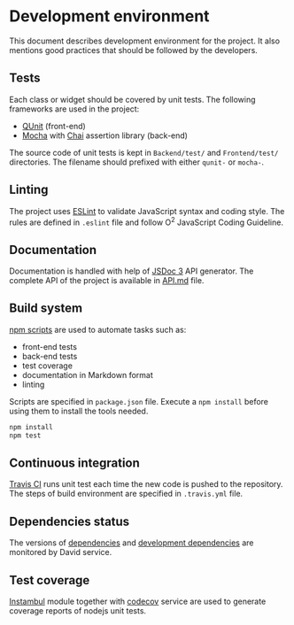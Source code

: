 # Development environment
This document describes development environment for the project. It also mentions good practices that should be followed by the developers.

## Tests
Each class or widget should be covered by unit tests. The following frameworks are used in the project:

* [QUnit](http://qunitjs.com) (front-end)
* [Mocha](https://mochajs.org) with [Chai](http://chaijs.com) assertion library (back-end)

The source code of unit tests is kept in `Backend/test/` and `Frontend/test/` directories. The filename should prefixed with either `qunit-` or `mocha-`.

## Linting
The project uses [ESLint](http://eslint.org) to validate JavaScript syntax and coding style. The rules are defined in `.eslint` file and follow O<sup>2</sup> JavaScript Coding Guideline.

## Documentation
Documentation is handled with help of [JSDoc 3](http://usejsdoc.org) API generator.
The complete API of the project is available in [API.md](API.md) file.

## Build system
[npm scripts](https://docs.npmjs.com/misc/scripts) are used to automate tasks such as:
* front-end tests
* back-end tests
* test coverage
* documentation in Markdown format
* linting

Scripts are specified in `package.json` file. Execute a `npm install` before using them to install the tools needed.

```bash
npm install
npm test
```

## Continuous integration
[Travis CI](https://travis-ci.org/AliceO2Group/WebUi) runs unit test each time the new code is pushed to the repository. The steps of build environment are specified in `.travis.yml` file.

## Dependencies status
The versions of [dependencies](https://david-dm.org/AliceO2Group/WebUi) and [development dependencies](https://david-dm.org/AliceO2Group/WebUi?type=dev) are monitored by David service.

## Test coverage
[Instambul](https://www.npmjs.com/package/istanbul) module together with [codecov](https://codecov.io) service are used to generate coverage reports of nodejs unit tests.
